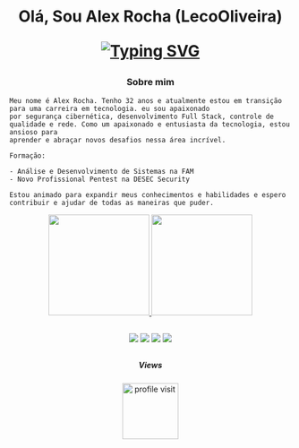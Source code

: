 
<h1 align="center">Olá, Sou Alex Rocha (LecoOliveira)

[![Typing SVG](https://readme-typing-svg.demolab.com?font=Fira+Code&size=17&pause=1000&width=435&lines=Front+End+%7C+Back+End+%7C+Pentester+%7C+Hacker)](https://git.io/typing-svg)
</h1>

<h3 align="center"> Sobre mim </h3>

```
Meu nome é Alex Rocha. Tenho 32 anos e atualmente estou em transição para uma carreira em tecnologia. eu sou apaixonado
por segurança cibernética, desenvolvimento Full Stack, controle de qualidade e rede. Como um apaixonado e entusiasta da tecnologia, estou ansioso para
aprender e abraçar novos desafios nessa área incrível.

Formação:

- Análise e Desenvolvimento de Sistemas na FAM
- Novo Profissional Pentest na DESEC Security

Estou animado para expandir meus conhecimentos e habilidades e espero contribuir e ajudar de todas as maneiras que puder.
```

<div align="center">
  
  <a href="https://github.com/LecoOliveira">
  <img height="180em" src="https://github-readme-stats.vercel.app/api?username=LecoOliveira&show_icons=true&theme=gotham&text_color=ffffff&hide_border=true&icon_color=2aa889&bg_color=00000000&include_all_commits=true&count_private=true"/>
  <img height="180em" src="https://github-readme-stats.vercel.app/api/top-langs/?username=LecoOliveira&layout=compact&text_color=ffffff&hide_border=true&langs_count=6&theme=gotham&bg_color=00000000"/>
</div>
  
##
 
<div align="center">
  <a href="https://www.linkedin.com/in/alex-rocha-23119411b/" target="_blank"><img src="https://img.shields.io/badge/-LinkedIn-0d1117?style=for-the-badge&logo=linkedin&logoColor=2aa889" target="_blank"></a>
  <a href="https://www.instagram.com/lecooliveira_/" target="_blank"><img src="https://img.shields.io/badge/-Instagram-0d1117?style=for-the-badge&logo=instagram&logoColor=2aa889" target="_blank"></a>
  <a href="https://wa.me/5511940228960" target="_blank"><img src="https://img.shields.io/badge/-whatsapp-0d1117?style=for-the-badge&logo=whatsapp&logoColor=2aa889"target="_blank"></a>
  <a href="https://t.me/LecoOliveira" target="_blank"><img src="https://img.shields.io/badge/-telegram-0d1117?style=for-the-badge&logo=telegram&logoColor=2aa889"target="_blank"></a>
</div>


##

<div align="center">
<h5> Views </h5>
<a href="#">
    <img alt="profile visit" src="https://profile-counter.glitch.me/LecoOliveira/count.svg" width="100"/> 
</a>
</div>
